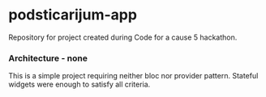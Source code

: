 # podsticarijum-app

Repository for project created during Code for a cause 5 hackathon.

### Architecture - none

This is a simple project requiring neither bloc nor provider pattern. Stateful widgets were enough to satisfy all criteria.
